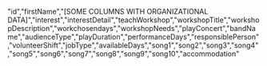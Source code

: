 "id","firstName","[SOME COLUMNS WITH ORGANIZATIONAL DATA]","interest","interestDetail","teachWorkshop","workshopTitle","workshopDescription","workchosendays","workshopNeeds","playConcert","bandName","audienceType","playDuration","performanceDays","responsiblePerson","volunteerShift","jobType","availableDays","song1","song2","song3","song4","song5","song6","song7","song8","song9","song10","accommodation"